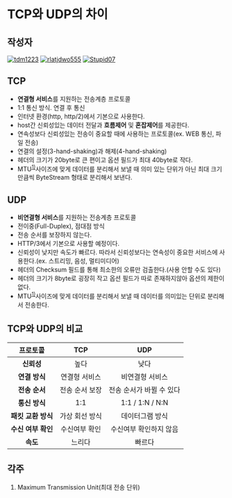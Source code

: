 # **TCP와 UDP의 차이**

## 작성자
[![tdm1223](https://avatars1.githubusercontent.com/u/21440957?s=100&v=4)](https://github.com/tdm1223)
[![rlatjdwo555](https://avatars0.githubusercontent.com/u/28692938?s=100&v=4)](https://github.com/rlatjdwo555)
[![Stupid07](https://avatars1.githubusercontent.com/u/35564566?s=100&v=4)](https://github.com/Stupid07)

## TCP
- **연결형 서비스**를 지원하는 전송계층 프로토콜
- 1:1 통신 방식. 연결 후 통신
- 인터넷 환경(http, http/2)에서 기본으로 사용한다.
- host간 신뢰성있는 데이터 전달과 **흐름제어** 및 **혼잡제어**를 제공한다.
- 연속성보다 신뢰성있는 전송이 중요할 때에 사용하는 프로토콜(ex. WEB 통신, 파일 전송)
- 연결의 설정(3-hand-shaking)과 해제(4-hand-shaking)
- 헤더의 크기가 20byte로 큰 편이고 옵션 필드가 최대 40byte로 작다.
- MTU<sup>[1)](#ref)</sup>사이즈에 맞게 데이터를 분리해서 보낼 때 의미 있는 단위가 아닌 최대 크기만큼씩 ByteStream 형태로 분리해서 보낸다.

## UDP
- **비연결형 서비스**를 지원하는 전송계층 프로토콜
- 전이중(Full-Duplex), 점대점 방식
- 전송 순서를 보장하지 않는다.
- HTTP/3에서 기본으로 사용할 예정이다.
- 신뢰성이 낮지만 속도가 빠르다. 따라서 신뢰성보다는 연속성이 중요한 서비스에 사용한다.(ex. 스트리밍, 음성, 멀티미디어)
- 헤더의 Checksum 필드를 통해 최소한의 오류만 검출한다.(사용 안할 수도 있다)
- 헤더의 크기가 8byte로 굉장히 작고 옵션 필드가 따로 존재하지않아 옵션의 제한이 없다.
- MTU<sup>[1)](#ref)</sup>사이즈에 맞게 데이터를 분리해서 보낼 때 데이터를 의미있는 단위로 분리해서 전송한다.

## TCP와 UDP의 비교
| 프로토콜 | TCP | UDP 
|:---:|:---:|:---:|
|**신뢰성**|높다|낮다|
|**연결 방식**|연결형 서비스|비연결형 서비스|
|**전송 순서**|전송 순서 보장|전송 순서가 바뀔 수 있다|
|**통신 방식**|1:1|1:1 / 1:N / N:N|
|**패킷 교환 방식**|가상 회선 방식|데이터그램 방식|
|**수신 여부 확인**|수신여부 확인|수신여부 확인하지 않음|
|**속도**|느리다|빠르다|

## 각주
<a id="ref">

1) Maximum Transmission Unit(최대 전송 단위)

</a>

